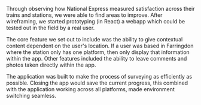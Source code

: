 Through observing how National Express measured satisfaction across their trains and stations, we were able to find areas to improve. After wireframing, we started prototyping (in React) a webapp which could be tested out in the field by a real user.

The core feature we set out to include was the ability to give contextual content dependent on the user's location. If a user was based in Farringdon where the station only has one platform, then only display that information within the app. Other features included the ability to leave comments and photos taken directly within the app.

The application was built to make the process of surveying as efficiently as possible. Closing the app would save the current progress, this combined with the application working across all platforms, made environment switching seamless.
